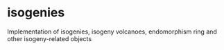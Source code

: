 # isogenies
Implementation of isogenies, isogeny volcanoes, endomorphism ring and other isogeny-related objects

